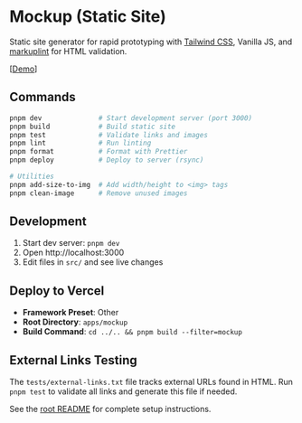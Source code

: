 # Mockup (Static Site)

Static site generator for rapid prototyping with [Tailwind CSS](https://tailwindcss.com/), Vanilla JS, and [markuplint](https://markuplint.dev/) for HTML validation.

[[Demo](https://webapp-template-mockup.usagizmo.com/)]

## Commands

```bash
pnpm dev              # Start development server (port 3000)
pnpm build            # Build static site
pnpm test             # Validate links and images
pnpm lint             # Run linting
pnpm format           # Format with Prettier
pnpm deploy           # Deploy to server (rsync)

# Utilities
pnpm add-size-to-img  # Add width/height to <img> tags
pnpm clean-image      # Remove unused images
```

## Development

1. Start dev server: `pnpm dev`
2. Open http://localhost:3000
3. Edit files in `src/` and see live changes

## Deploy to Vercel

- **Framework Preset**: Other
- **Root Directory**: `apps/mockup`
- **Build Command**: `cd ../.. && pnpm build --filter=mockup`

## External Links Testing

The `tests/external-links.txt` file tracks external URLs found in HTML.
Run `pnpm test` to validate all links and generate this file if needed.

See the [root README](../../README.md) for complete setup instructions.
